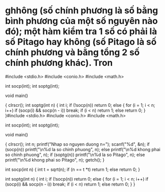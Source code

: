 # ghhông (số chính phương là số bằng bình phương của một số nguyên nào đó); một hàm kiểm tra 1 số có phải là số Pitago hay không (số Pitago là số chính phương và bằng tổng 2 số chính phương khác). Tron
#include <stdio.h>
#include <conio.h>
#include <math.h>

int socp(int);
int soptg(int);

void main()

{
	clrscr();
int soptg(int n)
{
	int i;
	if (!socp(n)) return 0;
	else
	{
		for (i = 1; i < n; i++)
			if (socp(i) && socp(n - i)) break;
		if (i < n) return 1;
		else return 0;
	}
}#include <stdio.h>
#include <conio.h>
#include <math.h>

int socp(int);
int soptg(int);

void main()

{
	clrscr();
	int n;
	printf("Nhap so nguyen duong n=");
	scanf("%d", &n);
	if (socp(n)) printf("\n%d la so chinh phuong", n);
	else printf("\n%d khong phai so chinh phuong", n);
	if (soptg(n)) printf("\n%d la so Pitago", n);
	else printf("\n%d khong phai so Pitago", n);
	getch();
}

int socp(int n)
{
	int t = sqrt(n);
	if (n == t *t) return 1;
	else return 0;
}

int soptg(int n)
{
	int i;
	if (!socp(n)) return 0;
	else
	{
		for (i = 1; i < n; i++)
			if (socp(i) && socp(n - i)) break;
		if (i < n) return 1;
		else return 0;
	}
}
